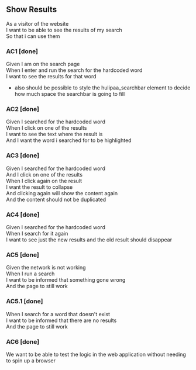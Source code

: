 ## Show Results
As a visitor of the website  
I want to be able to see the results of my search  
So that i can use them

### AC1 [**done**]
Given I am on the search page  
When I enter and run the search for the hardcoded word  
I want to see the results for that word
- also should be possible to style the hulipaa_searchbar element to decide how much space the searchbar is going to fill

### AC2 [**done**]
Given I searched for the hardcoded word  
When I click on one of the results  
I want to see the text where the result is  
And I want the word i searched for to be highlighted

### AC3 [**done**]
Given I searched for the hardcoded word  
And I click on one of the results  
When I click again on the result  
I want the result to collapse  
And clicking again will show the content again  
And the content should not be duplicated

### AC4 [**done**]
Given I searched for the hardcoded word  
When I search for it again  
I want to see just the new results and the old result should disappear

### AC5 [**done**]
Given the network is not working  
When I run a search  
I want to be informed that something gone wrong  
And the page to still work

### AC5.1 [**done**]
When I search for a word that doesn't exist  
I want to be informed that there are no results  
And the page to still work

### AC6 [**done**]
We want to be able to test the logic in the web application without needing to spin up a browser